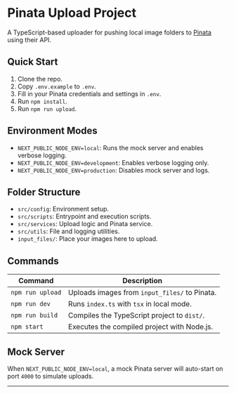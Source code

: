 # Pinata Upload Project

A TypeScript-based uploader for pushing local image folders to [Pinata](https://www.pinata.cloud/) using their API.

## Quick Start

1. Clone the repo.
2. Copy `.env.example` to `.env`.
3. Fill in your Pinata credentials and settings in `.env`.
4. Run `npm install`.
5. Run `npm run upload`.

## Environment Modes

- `NEXT_PUBLIC_NODE_ENV=local`: Runs the mock server and enables verbose logging.
- `NEXT_PUBLIC_NODE_ENV=development`: Enables verbose logging only.
- `NEXT_PUBLIC_NODE_ENV=production`: Disables mock server and logs.

## Folder Structure

- `src/config`: Environment setup.
- `src/scripts`: Entrypoint and execution scripts.
- `src/services`: Upload logic and Pinata service.
- `src/utils`: File and logging utilities.
- `input_files/`: Place your images here to upload.

## Commands

| Command          | Description                                   |
| ---------------- | --------------------------------------------- |
| `npm run upload` | Uploads images from `input_files/` to Pinata. |
| `npm run dev`    | Runs `index.ts` with `tsx` in local mode.     |
| `npm run build`  | Compiles the TypeScript project to `dist/`.   |
| `npm start`      | Executes the compiled project with Node.js.   |

## Mock Server

When `NEXT_PUBLIC_NODE_ENV=local`, a mock Pinata server will auto-start on port `4000` to simulate uploads.

---
